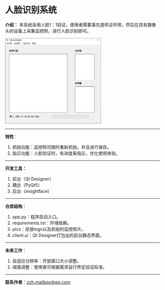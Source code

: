 # 人脸识别系统

**介绍：** 本系统采用人脸1：1验证，使用者需要事先提供证件照，然后在具有摄像头的设备上采集监控照，进行人脸识别即可。

<img src="./pics/gui.png" width=62% alt="demo" />

---

**特性**：
1. 抓拍功能：监控照可随时重新抓拍，并且进行保存。
2. 指示功能：人脸验证时，有进度条指示，优化使用体验。

---

**开发工具：** 
1. 前台（Qt Designer）
2. 耦合（PyQt5）
3. 后台（insightface）

---

**仓库结构**：
1. app.py：程序启动入口。
2. requirements.txt：环境依赖。
3. pics：存放logo以及抓拍的监控照片。
4. client.ui：Qt Designer打包出的前台静态界面。

---

**未来工作**：
1. 自适应分辨率：开放窗口大小调整。
2. 阈值调整：使用者可根据需求自行界定验证标准。

---

**联系作者**：zzh.mailbox@qq.com
